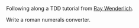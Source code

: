 Following along a TDD tutorial from [Ray Wenderlich](https://www.raywenderlich.com/5522-test-driven-development-tutorial-for-ios-getting-started).

Write a roman numerals converter.